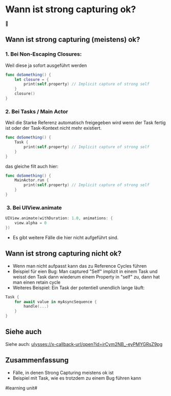 # Wann ist strong capturing ok?
🦋

## Wann ist strong capturing (meistens) ok?

### 1. Bei Non-Escaping Closures:

Weil diese ja sofort ausgeführt werden

```swift
func doSomething() {
	let closure = {
		print(self.property) // Implicit capture of strong self
    }
    closure()
}
```

### 2. Bei Tasks / Main Actor

Weil die Starke Referenz automatisch freigegeben wird wenn der Task fertig ist oder der Task-Kontext nicht mehr existiert.

```swift
func doSomething() {
	Task {
		print(self.property) // Implicit capture of strong self
    }
}
```

das gleiche filt auch hier:

```swift
func doSomething() {
	MainActor.run {
		print(self.property) // Implicit capture of strong self
    }
}
```

###  3. Bei UIView.animate

```swift
UIView.animate(withDuration: 1.0, animations: {
	view.alpha = 0
})
```

- Es gibt weitere Fälle die hier nicht aufgeführt sind.



## Wann ist strong capturing nicht ok?

- Wenn man nicht aufpasst kann das zu Reference Cycles führen
- Beispiel für eien Bug: Man captured "Self" implizit in einem Task und weisst den Task dann wiederum einem Property in "self" zu, dann hat man einen retain cycle
- Weiteres Beispiel: Ein Task der potentiell unendlich lange läuft:

```swift
Task {
	for await value in myAsyncSequence {
		handle(...)
	}
}
```

## Siehe auch
Siehe auch: [ulysses://x-callback-url/open?id=irCym2NB\_-eyPMYGRsZ9pg][1]


## Zusammenfassung
- Fälle, in denen Strong Capturing meistens ok ist
- Beispiel mit Task, wie es trotzdem zu einem Bug führen kann

[1]:	ulysses://x-callback-url/open?id=irCym2NB_-eyPMYGRsZ9pg

#learning unit#